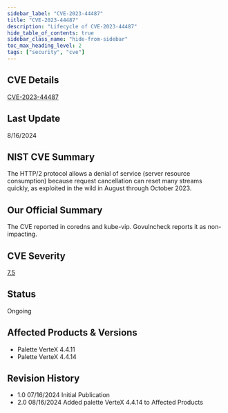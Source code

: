 ```yaml
---
sidebar_label: "CVE-2023-44487"
title: "CVE-2023-44487"
description: "Lifecycle of CVE-2023-44487"
hide_table_of_contents: true
sidebar_class_name: "hide-from-sidebar"
toc_max_heading_level: 2
tags: ["security", "cve"]
---
```


## CVE Details

[CVE-2023-44487](https://nvd.nist.gov/vuln/detail/CVE-2023-44487)

## Last Update

8/16/2024

## NIST CVE Summary

The HTTP/2 protocol allows a denial of service (server resource consumption) because request cancellation can reset many
streams quickly, as exploited in the wild in August through October 2023\.

## Our Official Summary

The CVE reported in coredns and kube-vip. Govulncheck reports it as non-impacting.

## CVE Severity

[7.5](https://nvd.nist.gov/vuln/detail/CVE-2023-44487)

## Status

Ongoing

## Affected Products & Versions

- Palette VerteX 4.4.11
- Palette VerteX 4.4.14

## Revision History

- 1.0 07/16/2024 Initial Publication
- 2.0 08/16/2024 Added palette VerteX 4.4.14 to Affected Products
